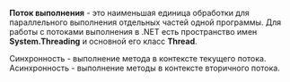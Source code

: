 **Поток выполнения** - это наименьшая единица обработки для параллельного выполнения отдельных частей одной программы.
Для работы с потоками выполнения в .NET есть пространство имен **System.Threading** и основной его класс **Thread**.

Синхронность - выполнение метода в контексте текущего потока.
Асинхронность - выполнение  методы в контексте вторичного потока.